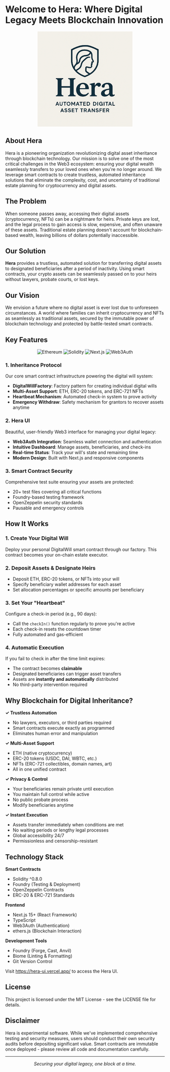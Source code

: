 # Welcome to Hera: Where Digital Legacy Meets Blockchain Innovation

<p align="center">
  <img src="HeraLogo.png" alt="Hera Logo" width="300"/>
</p>

## About Hera

Hera is a pioneering organization revolutionizing digital asset inheritance through blockchain technology. Our mission is to solve one of the most critical challenges in the Web3 ecosystem: ensuring your digital wealth seamlessly transfers to your loved ones when you're no longer around. We leverage smart contracts to create trustless, automated inheritance solutions that eliminate the complexity, cost, and uncertainty of traditional estate planning for cryptocurrency and digital assets.

## The Problem

When someone passes away, accessing their digital assets (cryptocurrency, NFTs) can be a nightmare for heirs. Private keys are lost, and the legal process to gain access is slow, expensive, and often unaware of these assets. Traditional estate planning doesn't account for blockchain-based wealth, leaving billions of dollars potentially inaccessible.

## Our Solution

**Hera** provides a trustless, automated solution for transferring digital assets to designated beneficiaries after a period of inactivity. Using smart contracts, your crypto assets can be seamlessly passed on to your heirs without lawyers, probate courts, or lost keys.

## Our Vision

We envision a future where no digital asset is ever lost due to unforeseen circumstances. A world where families can inherit cryptocurrency and NFTs as seamlessly as traditional assets, secured by the immutable power of blockchain technology and protected by battle-tested smart contracts.

## Key Features

<p align="center">
  <img src="https://img.shields.io/badge/Blockchain-Ethereum-blue" alt="Ethereum"/>
  <img src="https://img.shields.io/badge/Smart_Contracts-Solidity-363636" alt="Solidity"/>
  <img src="https://img.shields.io/badge/Frontend-Next.js-black" alt="Next.js"/>
  <img src="https://img.shields.io/badge/Web3-Authentication-orange" alt="Web3Auth"/>
</p>

### 1. **Inheritance Protocol**

Our core smart contract infrastructure powering the digital will system:

- **DigitalWillFactory**: Factory pattern for creating individual digital wills
- **Multi-Asset Support**: ETH, ERC-20 tokens, and ERC-721 NFTs
- **Heartbeat Mechanism**: Automated check-in system to prove activity
- **Emergency Withdraw**: Safety mechanism for grantors to recover assets anytime

### 2. **Hera UI**

Beautiful, user-friendly Web3 interface for managing your digital legacy:

- **Web3Auth Integration**: Seamless wallet connection and authentication
- **Intuitive Dashboard**: Manage assets, beneficiaries, and check-ins
- **Real-time Status**: Track your will's state and remaining time
- **Modern Design**: Built with Next.js and responsive components

### 3. **Smart Contract Security**

Comprehensive test suite ensuring your assets are protected:

- 20+ test files covering all critical functions
- Foundry-based testing framework
- OpenZeppelin security standards
- Pausable and emergency controls

## How It Works

### 1. **Create Your Digital Will**

Deploy your personal DigitalWill smart contract through our factory. This contract becomes your on-chain estate executor.

### 2. **Deposit Assets & Designate Heirs**

- Deposit ETH, ERC-20 tokens, or NFTs into your will
- Specify beneficiary wallet addresses for each asset
- Set allocation percentages or specific amounts per beneficiary

### 3. **Set Your "Heartbeat"**

Configure a check-in period (e.g., 90 days):

- Call the `checkIn()` function regularly to prove you're active
- Each check-in resets the countdown timer
- Fully automated and gas-efficient

### 4. **Automatic Execution**

If you fail to check in after the time limit expires:

- The contract becomes **claimable**
- Designated beneficiaries can trigger asset transfers
- Assets are **instantly and automatically** distributed
- No third-party intervention required

## Why Blockchain for Digital Inheritance?

**✓ Trustless Automation**

- No lawyers, executors, or third parties required
- Smart contracts execute exactly as programmed
- Eliminates human error and manipulation

**✓ Multi-Asset Support**

- ETH (native cryptocurrency)
- ERC-20 tokens (USDC, DAI, WBTC, etc.)
- NFTs (ERC-721 collectibles, domain names, art)
- All in one unified contract

**✓ Privacy & Control**

- Your beneficiaries remain private until execution
- You maintain full control while active
- No public probate process
- Modify beneficiaries anytime

**✓ Instant Execution**

- Assets transfer immediately when conditions are met
- No waiting periods or lengthy legal processes
- Global accessibility 24/7
- Permissionless and censorship-resistant

## Technology Stack

**Smart Contracts**

- Solidity ^0.8.0
- Foundry (Testing & Deployment)
- OpenZeppelin Contracts
- ERC-20 & ERC-721 Standards

**Frontend**

- Next.js 15+ (React Framework)
- TypeScript
- Web3Auth (Authentication)
- ethers.js (Blockchain Interaction)

**Development Tools**

- Foundry (Forge, Cast, Anvil)
- Biome (Linting & Formatting)
- Git Version Control

Visit https://hera-ui.vercel.app/ to access the Hera UI.

## License

This project is licensed under the MIT License - see the LICENSE file for details.

## Disclaimer

Hera is experimental software. While we've implemented comprehensive testing and security measures, users should conduct their own security audits before depositing significant value. Smart contracts are immutable once deployed - please review all code and documentation carefully.

---

<p align="center">
  <i>Securing your digital legacy, one block at a time.</i>
</p>
